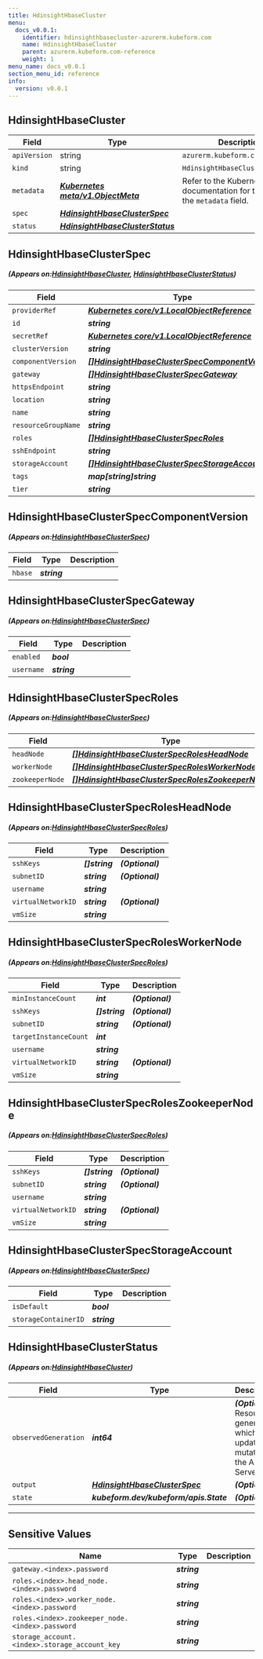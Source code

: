 ```yaml
---
title: HdinsightHbaseCluster
menu:
  docs_v0.0.1:
    identifier: hdinsighthbasecluster-azurerm.kubeform.com
    name: HdinsightHbaseCluster
    parent: azurerm.kubeform.com-reference
    weight: 1
menu_name: docs_v0.0.1
section_menu_id: reference
info:
  version: v0.0.1
---
```


## HdinsightHbaseCluster
| Field | Type | Description |
| ------ | ----- | ----------- |
| `apiVersion` | string | `azurerm.kubeform.com/v1alpha1` |
|    `kind` | string | `HdinsightHbaseCluster` |
| `metadata` | ***[Kubernetes meta/v1.ObjectMeta](https://kubernetes.io/docs/reference/generated/kubernetes-api/v1.13/#objectmeta-v1-meta)***|Refer to the Kubernetes API documentation for the fields of the `metadata` field.|
| `spec` | ***[HdinsightHbaseClusterSpec](#HdinsightHbaseClusterSpec)***||
| `status` | ***[HdinsightHbaseClusterStatus](#HdinsightHbaseClusterStatus)***||
## HdinsightHbaseClusterSpec
##### (Appears on:[HdinsightHbaseCluster](#HdinsightHbaseCluster), [HdinsightHbaseClusterStatus](#HdinsightHbaseClusterStatus))
| Field | Type | Description |
| ------ | ----- | ----------- |
| `providerRef` | ***[Kubernetes core/v1.LocalObjectReference](https://kubernetes.io/docs/reference/generated/kubernetes-api/v1.13/#localobjectreference-v1-core)***||
| `id` | ***string***||
| `secretRef` | ***[Kubernetes core/v1.LocalObjectReference](https://kubernetes.io/docs/reference/generated/kubernetes-api/v1.13/#localobjectreference-v1-core)***||
| `clusterVersion` | ***string***||
| `componentVersion` | ***[[]HdinsightHbaseClusterSpecComponentVersion](#HdinsightHbaseClusterSpecComponentVersion)***||
| `gateway` | ***[[]HdinsightHbaseClusterSpecGateway](#HdinsightHbaseClusterSpecGateway)***||
| `httpsEndpoint` | ***string***| ***(Optional)*** |
| `location` | ***string***||
| `name` | ***string***||
| `resourceGroupName` | ***string***||
| `roles` | ***[[]HdinsightHbaseClusterSpecRoles](#HdinsightHbaseClusterSpecRoles)***||
| `sshEndpoint` | ***string***| ***(Optional)*** |
| `storageAccount` | ***[[]HdinsightHbaseClusterSpecStorageAccount](#HdinsightHbaseClusterSpecStorageAccount)***||
| `tags` | ***map[string]string***| ***(Optional)*** |
| `tier` | ***string***||
## HdinsightHbaseClusterSpecComponentVersion
##### (Appears on:[HdinsightHbaseClusterSpec](#HdinsightHbaseClusterSpec))
| Field | Type | Description |
| ------ | ----- | ----------- |
| `hbase` | ***string***||
## HdinsightHbaseClusterSpecGateway
##### (Appears on:[HdinsightHbaseClusterSpec](#HdinsightHbaseClusterSpec))
| Field | Type | Description |
| ------ | ----- | ----------- |
| `enabled` | ***bool***||
| `username` | ***string***||
## HdinsightHbaseClusterSpecRoles
##### (Appears on:[HdinsightHbaseClusterSpec](#HdinsightHbaseClusterSpec))
| Field | Type | Description |
| ------ | ----- | ----------- |
| `headNode` | ***[[]HdinsightHbaseClusterSpecRolesHeadNode](#HdinsightHbaseClusterSpecRolesHeadNode)***||
| `workerNode` | ***[[]HdinsightHbaseClusterSpecRolesWorkerNode](#HdinsightHbaseClusterSpecRolesWorkerNode)***||
| `zookeeperNode` | ***[[]HdinsightHbaseClusterSpecRolesZookeeperNode](#HdinsightHbaseClusterSpecRolesZookeeperNode)***||
## HdinsightHbaseClusterSpecRolesHeadNode
##### (Appears on:[HdinsightHbaseClusterSpecRoles](#HdinsightHbaseClusterSpecRoles))
| Field | Type | Description |
| ------ | ----- | ----------- |
| `sshKeys` | ***[]string***| ***(Optional)*** |
| `subnetID` | ***string***| ***(Optional)*** |
| `username` | ***string***||
| `virtualNetworkID` | ***string***| ***(Optional)*** |
| `vmSize` | ***string***||
## HdinsightHbaseClusterSpecRolesWorkerNode
##### (Appears on:[HdinsightHbaseClusterSpecRoles](#HdinsightHbaseClusterSpecRoles))
| Field | Type | Description |
| ------ | ----- | ----------- |
| `minInstanceCount` | ***int***| ***(Optional)*** |
| `sshKeys` | ***[]string***| ***(Optional)*** |
| `subnetID` | ***string***| ***(Optional)*** |
| `targetInstanceCount` | ***int***||
| `username` | ***string***||
| `virtualNetworkID` | ***string***| ***(Optional)*** |
| `vmSize` | ***string***||
## HdinsightHbaseClusterSpecRolesZookeeperNode
##### (Appears on:[HdinsightHbaseClusterSpecRoles](#HdinsightHbaseClusterSpecRoles))
| Field | Type | Description |
| ------ | ----- | ----------- |
| `sshKeys` | ***[]string***| ***(Optional)*** |
| `subnetID` | ***string***| ***(Optional)*** |
| `username` | ***string***||
| `virtualNetworkID` | ***string***| ***(Optional)*** |
| `vmSize` | ***string***||
## HdinsightHbaseClusterSpecStorageAccount
##### (Appears on:[HdinsightHbaseClusterSpec](#HdinsightHbaseClusterSpec))
| Field | Type | Description |
| ------ | ----- | ----------- |
| `isDefault` | ***bool***||
| `storageContainerID` | ***string***||
## HdinsightHbaseClusterStatus
##### (Appears on:[HdinsightHbaseCluster](#HdinsightHbaseCluster))
| Field | Type | Description |
| ------ | ----- | ----------- |
| `observedGeneration` | ***int64***| ***(Optional)*** Resource generation, which is updated on mutation by the API Server.|
| `output` | ***[HdinsightHbaseClusterSpec](#HdinsightHbaseClusterSpec)***| ***(Optional)*** |
| `state` | ***kubeform.dev/kubeform/apis.State***| ***(Optional)*** |
---
## Sensitive Values
| Name | Type | Description |
|------|------|-------------|
| `gateway.<index>.password` | ***string*** ||
| `roles.<index>.head_node.<index>.password` | ***string*** ||
| `roles.<index>.worker_node.<index>.password` | ***string*** ||
| `roles.<index>.zookeeper_node.<index>.password` | ***string*** ||
| `storage_account.<index>.storage_account_key` | ***string*** ||
